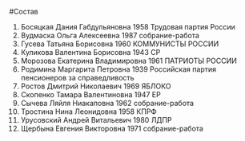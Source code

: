 #Состав
1. Босяцкая Дания Габдульяновна 1958 Трудовая партия России
2. Вудмаска Ольга Алексеевна 1987 собрание-работа
3. Гусева Татьяна Борисовна 1960 КОММУНИСТЫ РОССИИ
4. Куликова Валентина Борисовна 1943 СР
5. Морозова Екатерина Владимировна 1961 ПАТРИОТЫ РОССИИ
6. Родимина Маргарита Петровна 1939 Российская партия пенсионеров за справедливость
7. Ростов Дмитрий Николаевич 1969 ЯБЛОКО
8. Скопенко Тамара Валентиновна 1947 ЕР
9. Сычева Ляйля Ниакаповна 1962 собрание-работа
10. Тростина Нина Леонидовна 1958 КПРФ
11. Урусовский Андрей Витальевич 1980 ЛДПР
12. Щербына Евгения Викторовна 1971 собрание-работа
